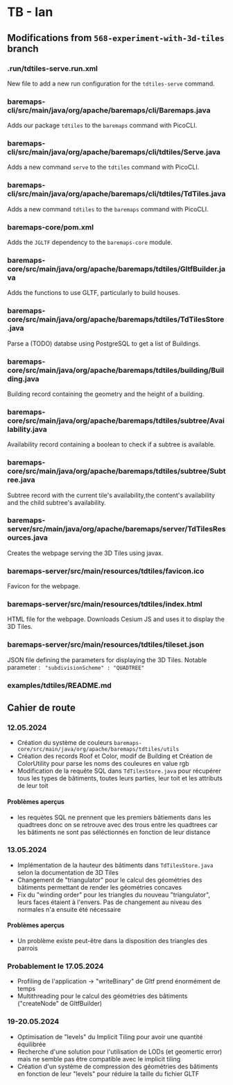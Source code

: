 
# TB - Ian

## Modifications from `568-experiment-with-3d-tiles` branch

### .run/tdtiles-serve.run.xml

New file to add a new run configuration for the `tdtiles-serve` command.

### baremaps-cli/src/main/java/org/apache/baremaps/cli/Baremaps.java

Adds our package `tdtiles` to the `baremaps` command with PicoCLI.

### baremaps-cli/src/main/java/org/apache/baremaps/cli/tdtiles/Serve.java

Adds a new command `serve` to the `tdtiles` command with PicoCLI.

### baremaps-cli/src/main/java/org/apache/baremaps/cli/tdtiles/TdTiles.java

Adds a new command `tdtiles` to the `baremaps` command with PicoCLI.

### baremaps-core/pom.xml

Adds the `JGLTF` dependency to the `baremaps-core` module.

### baremaps-core/src/main/java/org/apache/baremaps/tdtiles/GltfBuilder.java

Adds the functions to use GLTF, particularly to build houses.

### baremaps-core/src/main/java/org/apache/baremaps/tdtiles/TdTilesStore.java

Parse a (TODO) databse using PostgreSQL to get a list of Buildings.

### baremaps-core/src/main/java/org/apache/baremaps/tdtiles/building/Building.java

Building record containing the geometry and the height of a building.

### baremaps-core/src/main/java/org/apache/baremaps/tdtiles/subtree/Availability.java

Availability record containing a boolean to check if a subtree is available.

### baremaps-core/src/main/java/org/apache/baremaps/tdtiles/subtree/Subtree.java

Subtree record with the current tile's availability,the content's availability and the child subtree's availability.

### baremaps-server/src/main/java/org/apache/baremaps/server/TdTilesResources.java

Creates the webpage serving the 3D Tiles using javax.

### baremaps-server/src/main/resources/tdtiles/favicon.ico

Favicon for the webpage.

### baremaps-server/src/main/resources/tdtiles/index.html

HTML file for the webpage. Downloads Cesium JS and uses it to display the 3D Tiles.

### baremaps-server/src/main/resources/tdtiles/tileset.json

JSON file defining the parameters for displaying the 3D Tiles. Notable parameter : ` "subdivisionScheme" : "QUADTREE"`

### examples/tdtiles/README.md


## Cahier de route

### 12.05.2024

- Création du système de couleurs `baremaps-core/src/main/java/org/apache/baremaps/tdtiles/utils`
- Création des records Roof et Color, modif de Building et Création de ColorUtility pour parse les noms des couleures en value rgb
- Modification de la requête SQL dans `TdTilesStore.java` pour récupérer tous les types de bâtiments, toutes leurs parties, leur toit et les attributs de leur toit

#### Problèmes aperçus

- les requètes SQL ne prennent que les premiers bâtiements dans les quadtrees donc on se retrouve avec des trous entre les quadtrees car les bâtiments ne sont pas séléctionnés en fonction de leur distance

### 13.05.2024

- Implémentation de la hauteur des bâtiments dans `TdTilesStore.java` selon la documentation de 3D Tiles
- Changement de "triangulator" pour le calcul des géométries des bâtiments permettant de render les géométries concaves
- Fix du "winding order" pour les triangles du nouveau "triangulator", leurs faces étaient à l'envers. Pas de changement au niveau des normales n'a ensuite été nécessaire

#### Problèmes aperçus

- Un problème existe peut-être dans la disposition des triangles des parrois

### Probablement le 17.05.2024

- Profiling de l'application -> "writeBinary" de Gltf prend énormément de temps
- Multithreading pour le calcul des géométries des bâtiments ("createNode" de GltfBuilder)

### 19-20.05.2024

- Optimisation de "levels" du Implicit Tiling pour avoir une quantité équilibrée
- Recherche d'une solution pour l'utilisation de LODs (et geomertic error) mais ne semble pas être compatible avec le implicit tiling
- Création d'un système de compression des géométries des bâtiments en fonction de leur "levels" pour réduire la taille du fichier GLTF
